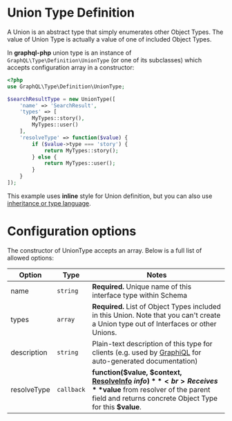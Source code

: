 # Union Type Definition
A Union is an abstract type that simply enumerates other Object Types. 
The value of Union Type is actually a value of one of included Object Types.

In **graphql-php** union type is an instance of `GraphQL\Type\Definition\UnionType` 
(or one of its subclasses) which accepts configuration array in a constructor:

```php
<?php
use GraphQL\Type\Definition\UnionType;

$searchResultType = new UnionType([
    'name' => 'SearchResult',
    'types' => [
        MyTypes::story(),
        MyTypes::user()
    ],
    'resolveType' => function($value) {
        if ($value->type === 'story') {
            return MyTypes::story();            
        } else {
            return MyTypes::user();
        }
    }
]);
```

This example uses **inline** style for Union definition, but you can also use  
[inheritance or type language](index.md#type-definition-styles).

# Configuration options
The constructor of UnionType accepts an array. Below is a full list of allowed options:

Option | Type | Notes
------ | ---- | -----
name | `string` | **Required.** Unique name of this interface type within Schema
types | `array` | **Required.** List of Object Types included in this Union. Note that you can't create a Union type out of Interfaces or other Unions.
description | `string` | Plain-text description of this type for clients (e.g. used by [GraphiQL](https://github.com/graphql/graphiql) for auto-generated documentation)
resolveType | `callback` | **function($value, $context, [ResolveInfo](../reference.md#graphqltypedefinitionresolveinfo) $info)**<br> Receives **$value** from resolver of the parent field and returns concrete Object Type for this **$value**.
